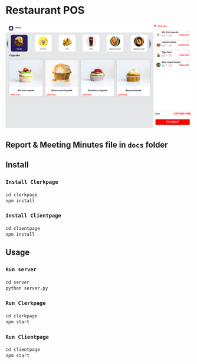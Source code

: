 # Restaurant POS
![](image/UIclient.png)
## Report & Meeting Minutes file in `docs` folder
## Install
### `Install Clerkpage`
```
cd clerkpage
npm install
```
### `Install Clientpage`
```
cd clientpage
npm install
```
## Usage
### `Run server`
```
cd server
python server.py
```
### `Run Clerkpage`
```
cd clerkpage
npm start
```
### `Run Clientpage`
```
cd clientpage
npm start
```
